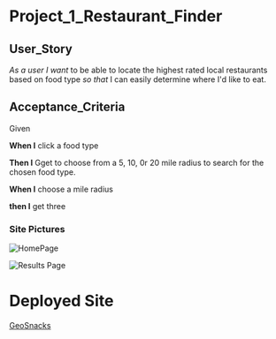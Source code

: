 # **Project_1_Restaurant_Finder**

## User_Story 
*As a user I want* to be able to locate the highest rated local restaurants based on food type *so that* I can easily determine where I'd like to eat.

## Acceptance_Criteria
Given

**When I** click a food type

**Then I** Gget to choose from a 5, 10, 0r 20 mile radius to search for the chosen food type.

**When I** choose a mile radius

**then I** get three 

### Site Pictures

![HomePage]()

![Results Page]()

# Deployed Site

[GeoSnacks]()
